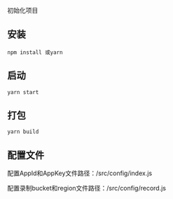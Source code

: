 初始化项目

## 安装
```
npm install 或yarn
```

## 启动

```
yarn start
```

## 打包
```
yarn build
```

## 配置文件

配置AppId和AppKey文件路径：/src/config/index.js

配置录制bucket和region文件路径：/src/config/record.js
